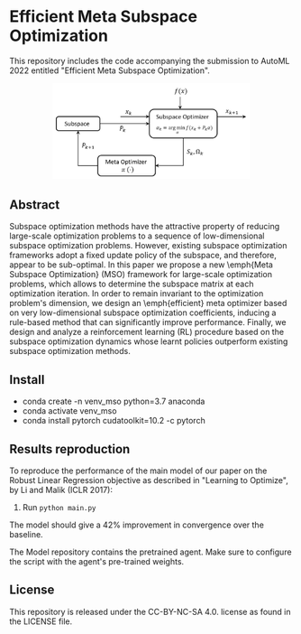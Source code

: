 # Efficient Meta Subspace Optimization

This repository includes the code accompanying the submission to AutoML 2022 entitled "Efficient Meta Subspace Optimization".


<p align="center">
<img src="model/arch.PNG" alt="Meta Subspace Optimization"
width="350px"></p>


<!--The code implements a meta optimizer inference which is applied to the subspace optimization paradigm, on the Robust Linear Regression as described in "Learning to Optimize", by Li and Malik (ICL 2017).-->

<!--The code runs three algorithms:-->

<!--- SESOP: The Sequential Subspace Optimization (SESOP) algorithm described in:  -->
<!--Narkiss, G. and Zibulevsky, M. (2005). Sequential subspace optimization method for large-scale-->
<!--unconstrained problems. Technical Report CCIT 559, Technion – Israel Institute of Technology, -->
<!--Faculty of Electrical Engineering.-->
<!--- RB: A Rule based algorithm described in Section 3.3 of the paper-->
<!--- MSO: The meta optimizer described in Algorithm 1 in the paper.-->

## Abstract
Subspace optimization methods have the attractive property of reducing large-scale optimization problems to a sequence of low-dimensional subspace optimization problems.
However, existing subspace optimization frameworks adopt a fixed update policy of the subspace, and therefore, appear to be sub-optimal.
In this paper we propose a new \emph{Meta Subspace Optimization} (MSO) framework for large-scale optimization problems, which allows to determine the subspace matrix at each optimization iteration. 
In order to remain invariant to the optimization problem's dimension, we design an \emph{efficient} meta optimizer based on very low-dimensional subspace optimization coefficients, inducing a rule-based method that can significantly improve performance. 
Finally, we design and analyze a reinforcement learning (RL) procedure based on the subspace optimization dynamics whose learnt policies outperform existing subspace optimization methods.

## Install
- conda create -n venv_mso python=3.7 anaconda
- conda activate venv_mso
- conda install pytorch cudatoolkit=10.2 -c pytorch

## Results reproduction
To reproduce the performance of the main model of our paper on the Robust Linear Regression objective as described in "Learning to Optimize", by Li and Malik (ICLR 2017):

1. Run `python main.py`

The model should give a 42% improvement in convergence over the baseline.

The Model repository contains the pretrained agent. Make sure to configure the script with the agent's pre-trained weights.

## License
This repository is released under the CC-BY-NC-SA 4.0. license as found in the LICENSE file.



<!--
Citation
--------
Please cite this work in your publications if it helps your research:


	@article{choukroun2021meta,
	  title={Meta Subspace Optimization},
	  author={Choukroun, Yoni and Katz, Michael},
	  journal={arXiv preprint arXiv:2110.14920},
	  year={2021}
	}
-->

